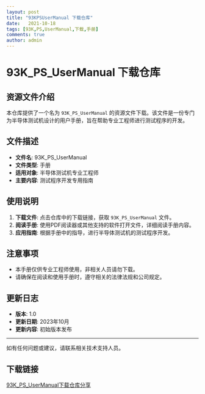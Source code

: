 ```yaml
---
layout: post
title: "93KPSUserManual 下载仓库"
date:   2021-10-18
tags: [93K,PS,UserManual,下载,手册]
comments: true
author: admin
---
```

# 93K_PS_UserManual 下载仓库

## 资源文件介绍

本仓库提供了一个名为 `93K_PS_UserManual` 的资源文件下载。该文件是一份专门为半导体测试机设计的用户手册，旨在帮助专业工程师进行测试程序的开发。

## 文件描述

- **文件名**: 93K_PS_UserManual
- **文件类型**: 手册
- **适用对象**: 半导体测试机专业工程师
- **主要内容**: 测试程序开发专用指南

## 使用说明

1. **下载文件**: 点击仓库中的下载链接，获取 `93K_PS_UserManual` 文件。
2. **阅读手册**: 使用PDF阅读器或其他支持的软件打开文件，详细阅读手册内容。
3. **应用指南**: 根据手册中的指导，进行半导体测试机的测试程序开发。

## 注意事项

- 本手册仅供专业工程师使用，非相关人员请勿下载。
- 请确保在阅读和使用手册时，遵守相关的法律法规和公司规定。

## 更新日志

- **版本**: 1.0
- **更新日期**: 2023年10月
- **更新内容**: 初始版本发布

---

如有任何问题或建议，请联系相关技术支持人员。

## 下载链接

[93K_PS_UserManual下载仓库分享](https://pan.quark.cn/s/3589591427c1)